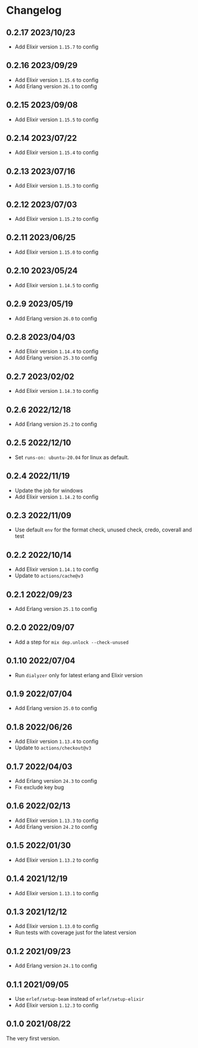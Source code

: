 # Changelog

## 0.2.17 2023/10/23

- Add Elixir version `1.15.7` to config

## 0.2.16 2023/09/29

- Add Elixir version `1.15.6` to config
- Add Erlang version `26.1` to config

## 0.2.15 2023/09/08

- Add Elixir version `1.15.5` to config

## 0.2.14 2023/07/22

- Add Elixir version `1.15.4` to config

## 0.2.13 2023/07/16

- Add Elixir version `1.15.3` to config

## 0.2.12 2023/07/03

- Add Elixir version `1.15.2` to config

## 0.2.11 2023/06/25

- Add Elixir version `1.15.0` to config

## 0.2.10 2023/05/24

- Add Elixir version `1.14.5` to config

## 0.2.9 2023/05/19

- Add Erlang version `26.0` to config

## 0.2.8 2023/04/03

- Add Elixir version `1.14.4` to config
- Add Erlang version `25.3` to config

## 0.2.7 2023/02/02

- Add Elixir version `1.14.3` to config

## 0.2.6 2022/12/18

- Add Erlang version `25.2` to config

## 0.2.5 2022/12/10

- Set `runs-on: ubuntu-20.04` for linux as default.

## 0.2.4 2022/11/19

- Update the job for windows
- Add Elixir version `1.14.2` to config

## 0.2.3 2022/11/09

- Use default `env` for the format check, unused check, credo, coverall and test

## 0.2.2 2022/10/14

- Add Elixir version `1.14.1` to config
- Update to `actions/cache@v3`

## 0.2.1 2022/09/23

- Add Erlang version `25.1` to config

## 0.2.0 2022/09/07

- Add a step for `mix dep.unlock --check-unused`

## 0.1.10 2022/07/04

- Run `dialyzer` only for latest erlang and Elixir version

## 0.1.9 2022/07/04

- Add Erlang version `25.0` to config

## 0.1.8 2022/06/26

- Add Elixir version `1.13.4` to config
- Update to `actions/checkout@v3`

## 0.1.7 2022/04/03

- Add Erlang version `24.3` to config
- Fix exclude key bug

## 0.1.6 2022/02/13

- Add Elixir version `1.13.3` to config
- Add Erlang version `24.2` to config

## 0.1.5 2022/01/30

- Add Elixir version `1.13.2` to config

## 0.1.4 2021/12/19

- Add Elixir version `1.13.1` to config

## 0.1.3 2021/12/12

- Add Elixir version `1.13.0` to config
- Run tests with coverage just for the latest version

## 0.1.2 2021/09/23

- Add Erlang version `24.1` to config

## 0.1.1 2021/09/05

- Use `erlef/setup-beam` instead of `erlef/setup-elixir`
- Add Elixir version `1.12.3` to config

## 0.1.0 2021/08/22

The very first version.
